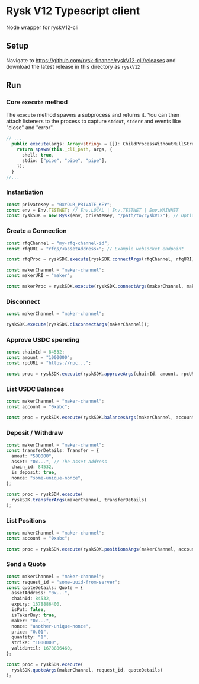 # Rysk V12 Typescript client

Node wrapper for ryskV12-cli

## Setup

Navigate to https://github.com/rysk-finance/ryskV12-cli/releases and download the latest release in this directory as `ryskV12`

## Run

### Core `execute` method

The `execute` method spawns a subprocess and returns it.
You can then attach listeners to the process to capture `stdout`, `stderr` and events like "close" and "error".

```ts
// ...
  public execute(args: Array<string> = []): ChildProcessWithoutNullStreams {
    return spawn(this._cli_path, args, {
      shell: true,
      stdio: ["pipe", "pipe", "pipe"],
    });
  }
//...
```

### Instantiation

```ts
const privateKey = "0xYOUR_PRIVATE_KEY";
const env = Env.TESTNET; // Env.LOCAL | Env.TESTNET | Env.MAINNET
const ryskSDK = new Rysk(env, privateKey, "/path/to/ryskV12"); // Optional CLI path
```

### Create a Connection

```ts
const rfqChannel = "my-rfq-channel-id";
const rfqURI = "rfqs/<assetAddress>"; // Example websocket endpoint

const rfqProc = ryskSDK.execute(ryskSDK.connectArgs(rfqChannel, rfqURI));

const makerChannel = "maker-channel";
const makerURI = "maker";

const makerProc = ryskSDK.execute(ryskSDK.connectArgs(makerChannel, makerURI));
```

### Disconnect

```ts
const makerChannel = "maker-channel";

ryskSDK.execute(ryskSDK.disconnectArgs(makerChannel));
```

### Approve USDC spending

```ts
const chainId = 84532;
const amount = "1000000";
const rpcURL = "https://rpc...";

const proc = ryskSDK.execute(ryskSDK.approveArgs(chainId, amount, rpcURL));
```

### List USDC Balances

```ts
const makerChannel = "maker-channel";
const account = "0xabc";

const proc = ryskSDK.execute(ryskSDK.balancesArgs(makerChannel, account));
```

### Deposit / Withdraw

```ts
const makerChannel = "maker-channel";
const transferDetails: Transfer = {
  amout: "500000",
  asset: "0x...", // The asset address
  chain_id: 84532,
  is_deposit: true,
  nonce: "some-unique-nonce",
};

const proc = ryskSDK.execute(
  ryskSDK.transferArgs(makerChannel, transferDetails)
);
```

### List Positions

```ts
const makerChannel = "maker-channel";
const account = "0xabc";

const proc = ryskSDK.execute(ryskSDK.positionsArgs(makerChannel, account));
```

### Send a Quote

```ts
const makerChannel = "maker-channel";
const request_id = "some-uuid-from-server";
const quoteDetails: Quote = {
  assetAddress: "0x...",
  chainId: 84532,
  expiry: 1678886400,
  isPut: false,
  isTakerBuy: true,
  maker: "0x...",
  nonce: "another-unique-nonce",
  price: "0.01",
  quantity: "1",
  strike: "1000000",
  validUntil: 1678886460,
};

const proc = ryskSDK.execute(
  ryskSDK.quoteArgs(makerChannel, request_id, quoteDetails)
);
```
